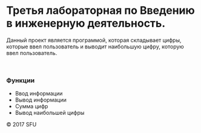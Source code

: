 # Третья лабораторная по Введению в инженерную деятельность.
 
<p>Данный проект является программой, которая складывает цифры, которые ввел пользователь и выводит наибольшую цифру, которую ввел пользователь.</p> 
 
<br> 

<h3>Функции</h3> 

<ul> 

<li>Ввод информации</li> 

<li>Вывод информации</li> 

<li>Сумма цифр</li> 

<li>Вывод наибольшей цифры</li> 

</ul> 

<p>© 2017 SFU</p>
